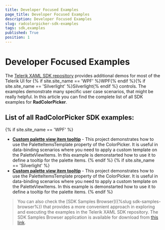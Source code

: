 ```yaml
---
title: Developer Focused Examples
page_title: Developer Focused Examples
description: Developer Focused Examples
slug: radcolorpicker-sdk-examples
tags: sdk,examples
published: True
position: 1
---
```


# Developer Focused Examples

The [Telerik XAML SDK repository](https://github.com/telerik/xaml-sdk/tree/master/) provides additional demos for most of the Telerik UI for {% if site.site_name == 'WPF' %}WPF{% endif %}{% if site.site_name == 'Silverlight' %}Silverlight{% endif %} controls. The examples demonstrate many specific user case scenarios, that might be really helpful. In this article you can find the complete list of all SDK examples for __RadColorPicker__.

## List of all RadColorPicker SDK examples:

{% if site.site_name == 'WPF' %}

* __[Custom palette view item tooltip](https://github.com/telerik/xaml-sdk/tree/master/ColorPicker/CustomPaletteViewItemTooltip)__ - This project demonstrates how to use the PaletteItemsTemplate property of the ColorPicker. It is useful in data-binding scenarios where you need to apply a custom template on the PaletteViewItems. In this example is demonstarted how to use it to define a tooltip for the palette items.
{% endif %}
{% if site.site_name == 'Silverlight' %}
* __[Custom palette view item tooltip](https://github.com/telerik/xaml-sdk/tree/master/ColorPicker/CustomPaletteViewItemTooltip)__ - This project demonstrates how to use the PaletteItemsTemplate property of the ColorPicker. It is useful in data-binding scenarios where you need to apply a custom template on the PaletteViewItems. In this example is demonstarted how to use it to define a tooltip for the palette items.
{% endif %}

>You can also check the [SDK Samples Browser]({%slug sdk-samples-browser%}) that provides a more convenient approach in exploring and executing the examples in the Telerik XAML SDK repository. The SDK Samples Browser application is available for download from [this link](http://demos.telerik.com/xaml-sdkbrowser/).